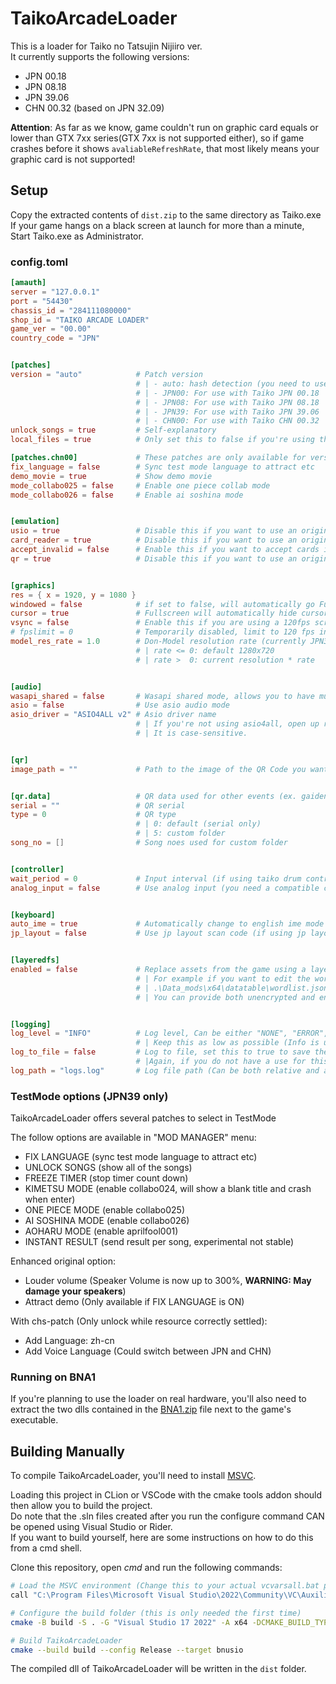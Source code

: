 # TaikoArcadeLoader

This is a loader for Taiko no Tatsujin Nijiiro ver.  
It currently supports the following versions:

* JPN 00.18
* JPN 08.18
* JPN 39.06
* CHN 00.32 (based on JPN 32.09)

**Attention**: As far as we know, game couldn't run on graphic card equals or lower than GTX 7xx series(GTX 7xx is not supported either), so if game crashes before it shows `avaliableRefreshRate`, that most likely means your graphic card is not supported!

## Setup

Copy the extracted contents of `dist.zip` to the same directory as Taiko.exe  
If your game hangs on a black screen at launch for more than a minute, Start Taiko.exe as Administrator.

### config.toml

```toml
[amauth]
server = "127.0.0.1"
port = "54430"
chassis_id = "284111080000"
shop_id = "TAIKO ARCADE LOADER"
game_ver = "00.00"
country_code = "JPN"


[patches]
version = "auto"            # Patch version
                            # | - auto: hash detection (you need to use the original exe otherwise it will not load).
                            # | - JPN00: For use with Taiko JPN 00.18
                            # | - JPN08: For use with Taiko JPN 08.18
                            # | - JPN39: For use with Taiko JPN 39.06
                            # | - CHN00: For use with Taiko CHN 00.32
unlock_songs = true         # Self-explanatory
local_files = true          # Only set this to false if you're using this on a Nijiiro Cabinet, running on BNA1

[patches.chn00]             # These patches are only available for version CHN00
fix_language = false        # Sync test mode language to attract etc
demo_movie = true           # Show demo movie
mode_collabo025 = false     # Enable one piece collab mode
mode_collabo026 = false     # Enable ai soshina mode


[emulation]
usio = true                 # Disable this if you want to use an original Namco USIO board. you need to place bnusio_original.dll (unmodified bnusio.dll) in the executable folder.
card_reader = true          # Disable this if you want to use an original Namco card reader
accept_invalid = false      # Enable this if you want to accept cards incompatible with the original readers
qr = true                   # Disable this if you want to use an original Namco QR code scanner


[graphics]
res = { x = 1920, y = 1080 }
windowed = false            # if set to false, will automatically go Fullscreen
cursor = true               # Fullscreen will automatically hide cursor
vsync = false               # Enable this if you are using a 120fps screen (and use "Let Application Decide" in Nvidia panel)
# fpslimit = 0              # Temporarily disabled, limit to 120 fps in Nvidia panel instead!!!
model_res_rate = 1.0        # Don-Model resolution rate (currently JPN39 only)
                            # | rate <= 0: default 1280x720
                            # | rate >  0: current resolution * rate


[audio]
wasapi_shared = false       # Wasapi shared mode, allows you to have multiple audio sources at once at a cost of having higher latency.
asio = false                # Use asio audio mode
asio_driver = "ASIO4ALL v2" # Asio driver name
                            # | If you're not using asio4all, open up regedit then navigate to HKEY_LOCAL_MACHINE\SOFTWARE\ASIO for your driver's name.
                            # | It is case-sensitive.


[qr]
image_path = ""             # Path to the image of the QR Code you want to use


[qr.data]                   # QR data used for other events (ex. gaiden, custom folder)
serial = ""                 # QR serial
type = 0                    # QR type
                            # | 0: default (serial only)
                            # | 5: custom folder
song_no = []                # Song noes used for custom folder


[controller]
wait_period = 0             # Input interval (if using taiko drum controller, should be set to 0)
analog_input = false        # Use analog input (you need a compatible controller, this allows playing small and big notes like on arcade cabinets)


[keyboard]
auto_ime = true             # Automatically change to english ime mode upon game startup
jp_layout = false           # Use jp layout scan code (if using jp layout keyboard, must be set to true)


[layeredfs]
enabled = false             # Replace assets from the game using a layered file system.
                            # | For example if you want to edit the wordlist, add your edited version like so:
                            # | .\Data_mods\x64\datatable\wordlist.json
                            # | You can provide both unencrypted and encrypted files.


[logging]
log_level = "INFO"          # Log level, Can be either "NONE", "ERROR", "WARN", "INFO", "DEBUG" and "HOOKS"
                            # | Keep this as low as possible (Info is usually more than enough) as more logging will slow down your game
log_to_file = false         # Log to file, set this to true to save the logs from your last session to TaikoArcadeLoader.log
                            # |Again, if you do not have a use for this (debugging mods or whatnot), turn it off.
log_path = "logs.log"       # Log file path (Can be both relative and absolute).
```

### TestMode options (JPN39 only)

TaikoArcadeLoader offers several patches to select in TestMode  

The follow options are available in "MOD MANAGER" menu:

* FIX LANGUAGE (sync test mode language to attract etc)
* UNLOCK SONGS (show all of the songs)
* FREEZE TIMER (stop timer count down)
* KIMETSU MODE (enable collabo024, will show a blank title and crash when enter)
* ONE PIECE MODE (enable collabo025)
* AI SOSHINA MODE (enable collabo026)
* AOHARU MODE (enable aprilfool001)
* INSTANT RESULT (send result per song, experimental not stable)

Enhanced original option:

* Louder volume (Speaker Volume is now up to 300%, **WARNING: May damage your speakers**)
* Attract demo (Only available if FIX LANGUAGE is ON)

With chs-patch (Only unlock while resource correctly settled):

* Add Language: zh-cn
* Add Voice Language (Could switch between JPN and CHN)

### Running on BNA1

If you're planning to use the loader on real hardware, you'll also need to extract the two dlls contained in the [BNA1.zip](./BNA1.zip) file next to the game's executable.

## Building Manually

To compile TaikoArcadeLoader, you'll need to install [MSVC](https://aka.ms/vs/17/release/vs_BuildTools.exe).

Loading this project in CLion or VSCode with the cmake tools addon should then allow you to build the project.  
Do note that the .sln files created after you run the configure command CAN be opened using Visual Studio or Rider.  
If you want to build yourself, here are some instructions on how to do this from a cmd shell.  

Clone this repository, open *cmd* and run the following commands:

```bash
# Load the MSVC environment (Change this to your actual vcvarsall.bat path)
call "C:\Program Files\Microsoft Visual Studio\2022\Community\VC\Auxiliary\Build\vcvarsall.bat" x64

# Configure the build folder (this is only needed the first time)
cmake -B build -S . -G "Visual Studio 17 2022" -A x64 -DCMAKE_BUILD_TYPE=Release

# Build TaikoArcadeLoader
cmake --build build --config Release --target bnusio
```

The compiled dll of TaikoArcadeLoader will be written in the `dist` folder.
